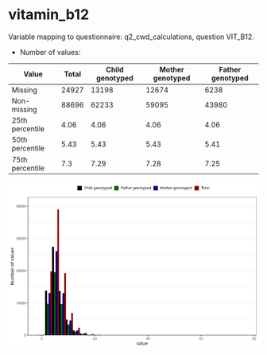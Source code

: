 # vitamin_b12
Variable mapping to questionnaire: q2_cwd_calculations, question VIT_B12.
- Number of values:

| Value | Total | Child genotyped | Mother genotyped | Father genotyped |
| ----- | ----- | --------------- | ---------------- | ---------------- |
| Missing | 24927 | 13198 | 12674 | 6238 |
| Non-missing | 88696 | 62233 | 59095 | 43980 |
| 25th percentile | 4.06 | 4.06 | 4.06 | 4.06 |
| 50th percentile | 5.43 | 5.43 | 5.43 | 5.41 |
| 75th percentile | 7.3 | 7.29 | 7.28 | 7.25 |



![](vitamin_b12_n.png)



